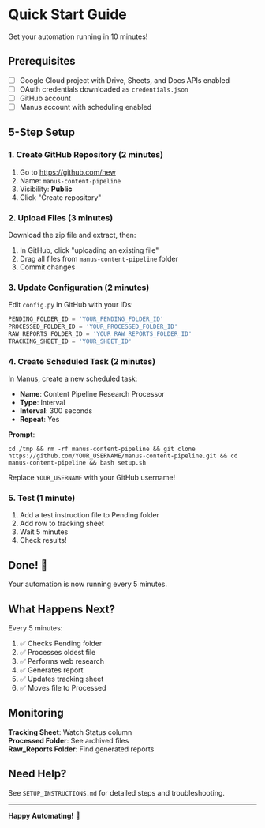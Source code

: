 # Quick Start Guide

Get your automation running in 10 minutes!

## Prerequisites

- [ ] Google Cloud project with Drive, Sheets, and Docs APIs enabled
- [ ] OAuth credentials downloaded as `credentials.json`
- [ ] GitHub account
- [ ] Manus account with scheduling enabled

## 5-Step Setup

### 1. Create GitHub Repository (2 minutes)

1. Go to https://github.com/new
2. Name: `manus-content-pipeline`
3. Visibility: **Public**
4. Click "Create repository"

### 2. Upload Files (3 minutes)

Download the zip file and extract, then:

1. In GitHub, click "uploading an existing file"
2. Drag all files from `manus-content-pipeline` folder
3. Commit changes

### 3. Update Configuration (2 minutes)

Edit `config.py` in GitHub with your IDs:

```python
PENDING_FOLDER_ID = 'YOUR_PENDING_FOLDER_ID'
PROCESSED_FOLDER_ID = 'YOUR_PROCESSED_FOLDER_ID'  
RAW_REPORTS_FOLDER_ID = 'YOUR_RAW_REPORTS_FOLDER_ID'
TRACKING_SHEET_ID = 'YOUR_SHEET_ID'
```

### 4. Create Scheduled Task (2 minutes)

In Manus, create a new scheduled task:

- **Name**: Content Pipeline Research Processor
- **Type**: Interval
- **Interval**: 300 seconds
- **Repeat**: Yes

**Prompt**:
```
cd /tmp && rm -rf manus-content-pipeline && git clone https://github.com/YOUR_USERNAME/manus-content-pipeline.git && cd manus-content-pipeline && bash setup.sh
```

Replace `YOUR_USERNAME` with your GitHub username!

### 5. Test (1 minute)

1. Add a test instruction file to Pending folder
2. Add row to tracking sheet
3. Wait 5 minutes
4. Check results!

## Done! 🎉

Your automation is now running every 5 minutes.

## What Happens Next?

Every 5 minutes:
1. ✅ Checks Pending folder
2. ✅ Processes oldest file
3. ✅ Performs web research
4. ✅ Generates report
5. ✅ Updates tracking sheet
6. ✅ Moves file to Processed

## Monitoring

**Tracking Sheet**: Watch Status column  
**Processed Folder**: See archived files  
**Raw_Reports Folder**: Find generated reports  

## Need Help?

See `SETUP_INSTRUCTIONS.md` for detailed steps and troubleshooting.

---

**Happy Automating!** 🚀
